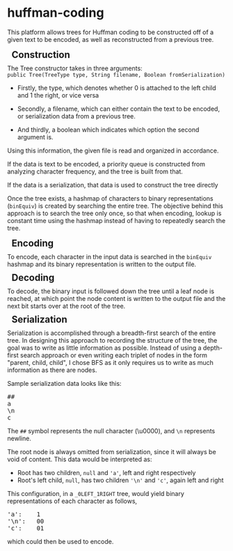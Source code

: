 # huffman-coding

This platform allows trees for Huffman coding to be constructed off of a given text to be encoded, as well as reconstructed from a previous tree.

<h2 style="margin: 10px">Construction</h2>
The Tree constructor takes in three arguments: 
<br><code>public Tree(TreeType type, String filename, Boolean fromSerialization)</code><br>

- Firstly, the type, which denotes whether 0 is attached to the left child and 1 the right, or vice versa

- Secondly, a filename, which can either contain the text to be encoded, or serialization data from a previous tree.

- And thirdly, a boolean which indicates which option the second argument is.

Using this information, the given file is read and organized in accordance.

If the data is text to be encoded, a priority queue is constructed from analyzing character frequency, and the tree is built from that.

If the data is a serialization, that data is used to construct the tree directly

Once the tree exists, a hashmap of characters to binary representations (<code>binEquiv</code>) is created by searching the entire tree. The objective behind this approach is to search the tree only once, so that when encoding, lookup is constant time using the hashmap instead of having to repeatedly search the tree.

<h2 style="margin: 10px">Encoding</h2>
To encode, each character in the input data is searched in the <code>binEquiv</code> hashmap and its binary representation is written to the output file.

<h2 style="margin: 10px">Decoding</h2>
To decode, the binary input is followed down the tree until a leaf node is reached, at which point the node content is written to the output file and the next bit starts over at the root of the tree.

<h2 style="margin: 10px">Serialization</h2>
Serialization is accomplished through a breadth-first search of the entire tree. In designing this approach to recording the structure of the tree, the goal was to write as little information as possible. Instead of using a depth-first search approach or even writing each triplet of nodes in the form "parent, child, child", I chose BFS as it only requires us to write as much information as there are nodes.

Sample serialization data looks like this:
<br>
<pre>
##
a
\n
c
</pre>

The <code>\#\#</code> symbol represents the null character (\u0000), and <code>\n</code> represents newline.

The root node is always omitted from serialization, since it will always be void of content. This data would be interpreted as:
- Root has two children, <code>null</code> and <code>'a'</code>, left and right respectively
- Root's left child, <code>null</code>, has two children <code>'\n'</code> and <code>'c'</code>, again left and right

This configuration, in a <code>_0LEFT_1RIGHT</code> tree, would yield binary representations of each character as follows,
<pre>
'a':    1
'\n':   00
'c':    01
</pre>
which could then be used to encode.
